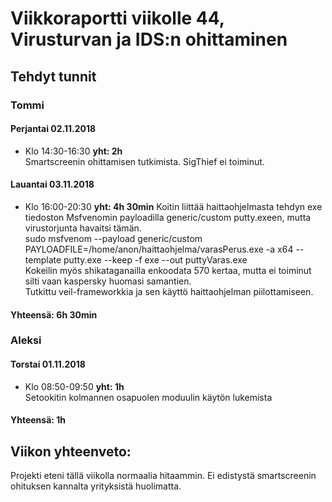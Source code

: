 # Viikkoraportti viikolle 44, Virusturvan ja IDS:n ohittaminen  

## Tehdyt tunnit  

### Tommi
#### Perjantai 02.11.2018
* Klo 14:30-16:30 **yht: 2h**  
Smartscreenin ohittamisen tutkimista. SigThief ei toiminut.  


#### Lauantai 03.11.2018
* Klo 16:00-20:30 **yht: 4h 30min** 
Koitin liittää haittaohjelmasta tehdyn exe tiedoston Msfvenomin payloadilla generic/custom putty.exeen, mutta virustorjunta havaitsi tämän.  
sudo msfvenom --payload generic/custom PAYLOADFILE=/home/anon/haittaohjelma/varasPerus.exe -a x64 --template putty.exe --keep -f exe --out puttyVaras.exe  
Kokeilin myös shikataganailla enkoodata 570 kertaa, mutta ei toiminut silti vaan kaspersky huomasi samantien.  
Tutkittu veil-frameworkkia ja sen käyttö haittaohjelman piilottamiseen.

#### Yhteensä: 6h 30min


### Aleksi  

#### Torstai 01.11.2018
* Klo 08:50-09:50 **yht: 1h**  
Setookitin kolmannen osapuolen moduulin käytön lukemista

#### Yhteensä: 1h


## Viikon yhteenveto:
Projekti eteni tällä viikolla normaalia hitaammin. Ei edistystä smartscreenin ohituksen kannalta yrityksistä huolimatta.  
